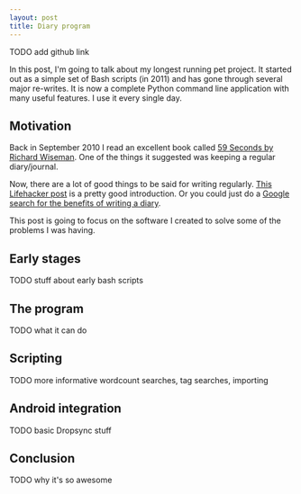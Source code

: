 ```yaml
---
layout: post
title: Diary program
---
```


TODO add github link

In this post, I'm going to talk about my longest running pet project. It started out as a simple set of Bash scripts (in 2011) and has gone through several major re-writes. It is now a complete Python command line application with many useful features. I use it every single day. 


## Motivation

Back in September 2010 I read an excellent book called [59 Seconds by Richard Wiseman](http://www.amazon.co.uk/59-Seconds-Richard-Wiseman-ebook/dp/B003GUBINE/). One of the things it suggested was keeping a regular diary/journal. 

Now, there are a lot of good things to be said for writing regularly. [This Lifehacker post](http://lifehacker.com/why-you-should-keep-a-journal-and-how-to-start-yours-1547057185) is a pretty good introduction. Or you could just do a [Google search for the benefits of writing a diary](https://www.google.co.uk/search?q=benefits+of+writing+a+diary). 

This post is going to focus on the software I created to solve some of the problems I was having. 

## Early stages

TODO stuff about early bash scripts

## The program

TODO what it can do

## Scripting

TODO more informative wordcount searches, tag searches, importing

## Android integration

TODO basic Dropsync stuff

## Conclusion

TODO why it's so awesome
